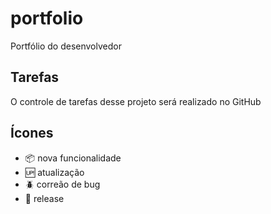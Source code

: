 # portfolio

Portfólio do desenvolvedor

## Tarefas

O controle de tarefas desse projeto será realizado no GitHub

## Ícones

- :package: nova funcionalidade
- :up: atualização
- :beetle: correão de bug
- :checkered_flag: release
